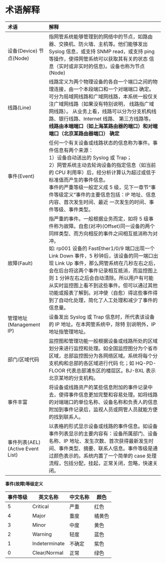 # 术语解释

|术语|解释|
|:--|:--|
|设备(Device) 节点(Node)|指网管系统能够管理到的网络中的节点，如路由器、交换机、防火墙、主机等。他们能够发出 Syslog 信息，或支持 SNMP read，或支持 ping 等操作，使得网管系统可以获取其有关的状态 信息（实时或非实时的信息)。设备也称为节点(Node)|
|线路(Line)|  线路定义为两个物理设备的各自一个端口之间的物理连接，由一个本段端口和一个对端端口 确定。可分为局域网线路和广域网线路，本系统一般仅关注广域网线路（如果没有特别说明， 线路指广域网线路）。 从业务上看，线路可以分为分支机构线路、银行线路、Internet 线路、 第三方线路等。**线路由本端端口（如上海某路由器的端口）和对端端口（北京某路由器端口） 确定**|
|事件(Event)|	任何一个有关设备或线路状态的信息称为事件。事件信息有两个来源：<br>1）设备自动送出的 Syslog 或 Trap；<br>2）网管系统主动去轮询设备的指定信息（如当前的 CPU 利用率）后，经分析计算认为超过或低于标准值而产生的事件信息。<br>事件的严重等级一般定义成 5 级，见下一章节“事件等级定义”事件的主要信息包括：IP 地址、信息内容、首次发生时间、最近 一次发生的时间、事件等级、事件类型。|
|故障(Fault)	|指严重的事件。一般根据业务而定，如将 5 级事件称为故障。自愈(对冲)(Offset)同一设备的两个同样类型、而方向相反的事件之间相互抵消称为对冲。<br>如: rp001 设备的 FastEther1/0/9 端口出现一个 Link Down 事件，5 秒钟后，该设备的同一端口出现 Link Up 事件，那么网管系统在几秒左右之后，会在后台将这两个事件记录相互抵消，而监控图上则 1 分钟左右之后会自动清除。所以用户有可能从实时监控图上看不到这些事件。但可以通过其他功能或报表了解到。对冲使（自愈）得这些事件得到了自动化处理，简化了人工处理和减少了事件的信息量。|
|管理地址(Management IP)	|设备发出 Syslog 或 Trap 信息时，所代表该设备的 IP 地址。在本网管系统中，除特 别说明外，IP 地址指管理地址。|
|部门/区域代码|	监控图和管理功能一般根据设备或线路所处的区域划分来进行监控和处理。如全国监控图分为个省市区域，总部监控图分为各网络区域。系统将每个分支机构和总部的各区域进行代码 化；如 HQ-PD-FLOOR 代表总部浦东区的楼层区。BJ-BXL 表示北京某地的分支机构。|
|事件丰富|	将设备或线路资产的某些信息附加的事件记录中去，使得事件信息更加完整和容易处理。如将线路的对端端口的单位名称、设备名称和负责人的信息附加到事件记录后，监视人员或网管人员就能方便的找到联系人。|
|事件列表(AEL)(Active Event List)|	以表格的形式显示设备或线路的事件信息。如设备事件列表显示的主要内容有：设备所属部门、设备名称、IP 地址、发生次数、首次获得最新发生时间、事件类型、摘要、联系人信息。事件等级是通过颜色表示的。系统内置了一个简单的 case 处理流程，包括分配，挂起，正常关闭，忽略，快速关闭。|

**事件(故障)等级定义**

|事件等级|	英文名称	|中文名称|颜色|
|--|--|--|--|
|5	|Critical|	严重|红色|
|4	|Major|	重度	|橘黄色|
|3 | Minor|	中度	|黄色|
|2	|Warning	|轻度|蓝色|
|1|	Indeterminate	|不确定|紫色|
|0	|Clear/Normal |	正常|绿色|
